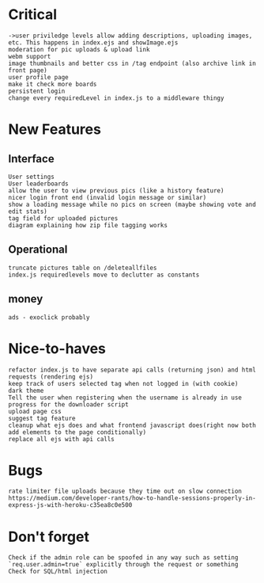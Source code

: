 # Critical
    ->user priviledge levels allow adding descriptions, uploading images, etc. This happens in index.ejs and showImage.ejs
    moderation for pic uploads & upload link
    webm support
    image thumbnails and better css in /tag endpoint (also archive link in front page)
    user profile page
    make it check more boards
    persistent login
    change every requiredLevel in index.js to a middleware thingy

# New Features

## Interface
    User settings
    User leaderboards
    allow the user to view previous pics (like a history feature)
    nicer login front end (invalid login message or similar)
    show a loading message while no pics on screen (maybe showing vote and edit stats)
    tag field for uploaded pictures
    diagram explaining how zip file tagging works
    

## Operational
    truncate pictures table on /deleteallfiles
    index.js requiredlevels move to declutter as constants

## money
    ads - exoclick probably

# Nice-to-haves
    refactor index.js to have separate api calls (returning json) and html requests (rendering ejs)
    keep track of users selected tag when not logged in (with cookie)
    dark theme
    Tell the user when registering when the username is already in use
    progress for the downloader script
    upload page css
    suggest tag feature
    cleanup what ejs does and what frontend javascript does(right now both add elements to the page conditionally)
    replace all ejs with api calls

# Bugs
    rate limiter file uploads because they time out on slow connection
    https://medium.com/developer-rants/how-to-handle-sessions-properly-in-express-js-with-heroku-c35ea8c0e500

# Don't forget
    Check if the admin role can be spoofed in any way such as setting `req.user.admin=true` explicitly through the request or something
    Check for SQL/html injection